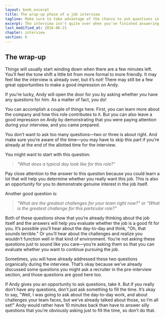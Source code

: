 ```yaml
---
layout: book_excerpt
title: The wrap-up phase of a job interview
tagline: Make sure to take advantage of the chance to ask questions in your job interviews
excerpt: The interview isn't quite over when you've finished answering questions. There's still an opportunity to excel in your job interview.
last_modified_at: 2016-06-21
chapter: interview
section: 6
---
```


## The wrap-up

Things will usually start winding down when there are a few minutes left. You’ll feel the tone shift a little bit from more formal to more friendly. It may feel like the interview is already over, but it’s not! There may still be a few great opportunities to make a good impression on Andy.

If you’re lucky, Andy will open the door for you by asking whether *you* have any questions for *him*. As a matter of fact, you do!

You can accomplish a couple of things here. First, you can learn more about the company and how this role contributes to it. But you can also leave a good impression on Andy by demonstrating that you were paying attention during your interview, and you came prepared.

You don’t want to ask too many questions—two or three is about right. And make sure you’re aware of the time—you may have to skip this part if you’re already at the end of the allotted time for the interview. 

You might want to start with this question: 

> *"What does a typical day look like for this role?"*

Pay close attention to the answer to this question because you could learn a lot that will help you determine whether you really want this job. This is also an opportunity for you to demonstrate genuine interest in the job itself.

Another good question is:

> *"What are the greatest challenges for your team right now?"* or *“What is the greatest challenge for this particular role?"*

Both of these questions show that you’re already thinking about the job itself and the answers will help you evaluate whether the job is a good fit for you. It’s possible you’ll hear about the day-to-day and think, "Oh, that sounds terrible." Or you’ll hear about the challenges and realize you wouldn’t function well in that kind of environment. You’re not asking these questions just to sound like you care—you’re asking them so that you can evaluate whether you want to continue pursuing the job.

Sometimes, you will have already addressed these two questions organically during the interview. That’s okay because we’ve already discussed some questions you might ask a recruiter in the pre-interview section, and those questions are good here too.

If Andy gives you an opportunity to ask questions, take it. But if you really don’t have any questions, don’t just ask something to fill the time. It’s okay to say, "Well, I was going to ask about the day-to-day work, and about challenges your team faces, but we’ve already talked about those, so I’m all set!" Andy would rather have 10 minutes back than have to answer silly questions that you’re obviously asking just to fill the time, so don’t do that.
